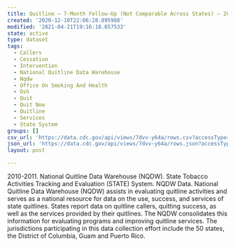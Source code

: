 ```yaml
---
title: Quitline – 7-Month Follow-Up (Not Comparable Across States) – 2010-2011
created: '2020-12-10T22:06:28.895988'
modified: '2021-04-21T19:16:18.657533'
state: active
type: dataset
tags:
  - Callers
  - Cessation
  - Intervention
  - National Quitline Data Warehouse
  - Nqdw
  - Office On Smoking And Health
  - Osh
  - Quit
  - Quit Now
  - Quitline
  - Services
  - State System
groups: []
csv_url: 'https://data.cdc.gov/api/views/7dvv-y64a/rows.csv?accessType=DOWNLOAD'
json_url: 'https://data.cdc.gov/api/views/7dvv-y64a/rows.json?accessType=DOWNLOAD'
layout: post

---
```

2010-2011.  National Quitline Data Warehouse (NQDW). State Tobacco Activities Tracking and Evaluation (STATE) System.  NQDW Data.  National Quitline Data Warehouse (NQDW) assists in evaluating quitline activities and serves as a national resource for data on the use, success, and services of state quitlines.  States report data on quitline callers, quitting success, as well as the services provided by their quitlines. The NQDW consolidates this information for evaluating programs and improving quitline services.  The jurisdictions participating in this data collection effort include the 50 states, the District of Columbia, Guam and Puerto Rico.
